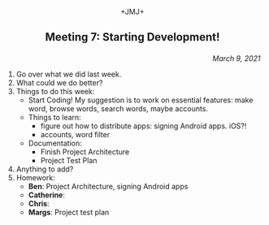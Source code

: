 <p align="center">+JMJ+</p>

## <p align="center">Meeting 7: Starting Development!</p>
<p align="right"><em>March 9, 2021</em></p>

1. Go over what we did last week.
2. What could we do better?
3. Things to do this week:
   - Start Coding! My suggestion is to work on essential features: make word, browse words, search words, maybe accounts.
   - Things to learn:
     - figure out how to distribute apps: signing Android apps. iOS?!
     - accounts, word filter
   - Documentation:
     - Finish Project Architecture
     - Project Test Plan
4. Anything to add?
5. Homework:
   - **Ben**: Project Architecture, signing Android apps
   - **Catherine**: 
   - **Chris**: 
   - **Margs**: Project test plan

<!--
## Pictures

### Cone of Uncertainty

There is a model of how much our estimation varies over time.

![Cone of Uncertainty.jpg](Images/Cone%20of%20Uncertainty.jpg)
-->
